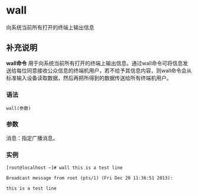 wall
===

向系统当前所有打开的终端上输出信息

## 补充说明

**wall命令** 用于向系统当前所有打开的终端上输出信息。通过wall命令可将信息发送给每位同意接收公众信息的终端机用户，若不给予其信息内容，则wall命令会从标准输入设备读取数据，然后再把所得到的数据传送给所有终端机用户。

### 语法

```shell
wall(参数)
```

### 参数

消息：指定广播消息。

### 实例

```shell
[root@localhost ~]# wall this is a test line

Broadcast message from root (pts/1) (Fri Dec 20 11:36:51 2013):

this is a test line
```


<!-- Linux命令行搜索引擎：https://jaywcjlove.github.io/linux-command/ -->